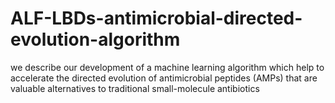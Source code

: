 # ALF-LBDs-antimicrobial-directed-evolution-algorithm
we describe our development of a machine learning algorithm which help to accelerate the directed evolution of antimicrobial peptides (AMPs) that are valuable alternatives to traditional small-molecule antibiotics
